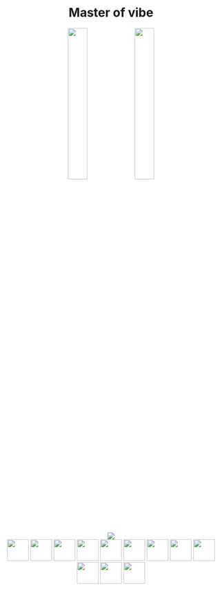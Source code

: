 <p align="center">
    <h1 align="center">Master of vibe</h1>
    <div align="center" margin-top="4">
        <img width="30%" src="https://cdn.simpleicons.org/openai/ffffff" />
        <img width="30%" src="https://cdn.simpleicons.org/githubcopilot/ffffff" />
    </div>
    <div align="center">
        <img src="https://skillicons.dev/icons?i=tailwindcss,react,nestjs,nextjs,astro,tauri,redis,rabbitmq,nginx,bun,go,rust,typescript,cloudflare,workers,gcp,docker,kubernetes,githubactions,prisma,postgres,mongodb,linux,kali,ubuntu,grafana,prometheus,terraform,ansible,vitest,postman,sentry,arduino,autocad,raspberrypi,sketchup&perline=12" />
    </div>
    <div align="center">
        <img height="50" padding="2" src="https://cdn.simpleicons.org/homeassistant" />
        <img height="50" src="https://cdn.simpleicons.org/nodered" />
        <img height="50" src="https://cdn.simpleicons.org/metasploit" />
        <img height="50" src="https://cdn.simpleicons.org/burpsuite" />
        <img height="50" src="https://cdn.simpleicons.org/owasp/ffffff" />
        <img height="50" src="https://cdn.simpleicons.org/argo" />
        <img height="50" src="https://cdn.simpleicons.org/betterauth" />
        <img height="50" src="https://cdn.simpleicons.org/k6" />
        <img height="50" src="https://www.rewan.dev/resources/img/gin.png" />
        <img height="50" src="https://cdn.simpleicons.org/jira" />
        <img height="50" src="https://cdn.simpleicons.org/helm" />
        <img height="50" src="https://tse4.mm.bing.net/th/id/OIP.vhSKgjcm7cBO2MTyuiW36AHaHa?cb=12&w=512&h=512&rs=1&pid=ImgDetMain&o=7&rm=3" />
    </div>
</p>

